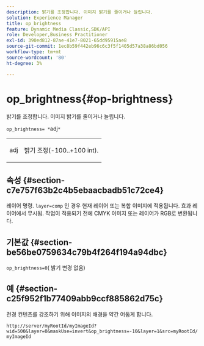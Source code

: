 ```yaml
---
description: 밝기를 조정합니다. 이미지 밝기를 줄이거나 늘립니다.
solution: Experience Manager
title: op_brightness
feature: Dynamic Media Classic,SDK/API
role: Developer,Business Practitioner
exl-id: 390ed812-87ae-41e7-8021-65dd95915ae8
source-git-commit: 1ec8b59f442eb96c6c3f5f1405d57a38a86bd056
workflow-type: tm+mt
source-wordcount: '80'
ht-degree: 3%

---
```


# op_brightness{#op-brightness}

밝기를 조정합니다. 이미지 밝기를 줄이거나 늘립니다.

`op_brightness= *`adj`*`

<table id="simpletable_2B5DB95B1FF044C8BD226D4F8311E806"> 
 <tr class="strow"> 
  <td class="stentry"> <p><span class="varname"> adj</span> </p> </td> 
  <td class="stentry"> <p>밝기 조정(-100..+100 int). </p></td> 
 </tr> 
</table>

## 속성 {#section-c7e757f63b2c4b5ebaacbadb51c72ce4}

레이어 명령. `layer=comp` 인 경우 현재 레이어 또는 복합 이미지에 적용됩니다. 효과 레이어에서 무시됨. 작업이 적용되기 전에 CMYK 이미지 또는 레이어가 RGB로 변환됩니다.

## 기본값 {#section-be56be0759634c79b4f264f194a94dbc}

`op_brightness=0`( 밝기 변경 없음)

## 예 {#section-c25f952f1b77409abb9ccf885862d75c}

전경 컨텐츠를 강조하기 위해 이미지의 배경을 약간 어둡게 합니다.

`http://server/myRootId/myImageId?wid=500&layer=0&maskUse=invert&op_brightness=-10&layer=1&src=myRootId/myImageId`

